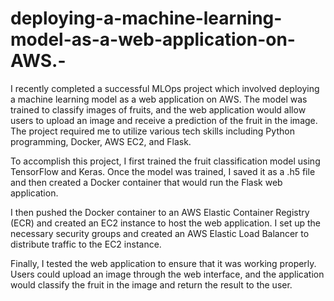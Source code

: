 # deploying-a-machine-learning-model-as-a-web-application-on-AWS.-
 I recently completed a successful MLOps project which involved deploying a machine learning model as a web application on AWS. The model was trained to classify images of fruits, and the web application would allow users to upload an image and receive a prediction of the fruit in the image. The project required me to utilize various tech skills including Python programming, Docker, AWS EC2, and Flask.

To accomplish this project, I first trained the fruit classification model using TensorFlow and Keras. Once the model was trained, I saved it as a .h5 file and then created a Docker container that would run the Flask web application.

I then pushed the Docker container to an AWS Elastic Container Registry (ECR) and created an EC2 instance to host the web application. I set up the necessary security groups and created an AWS Elastic Load Balancer to distribute traffic to the EC2 instance.

Finally, I tested the web application to ensure that it was working properly. Users could upload an image through the web interface, and the application would classify the fruit in the image and return the result to the user.
